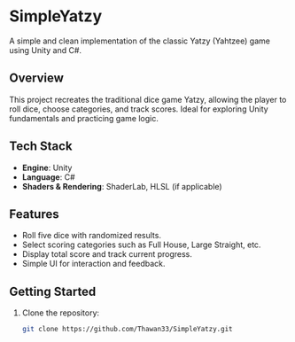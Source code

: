 # SimpleYatzy

A simple and clean implementation of the classic Yatzy (Yahtzee) game using Unity and C#.

##  Overview

This project recreates the traditional dice game Yatzy, allowing the player to roll dice, choose categories, and track scores. Ideal for exploring Unity fundamentals and practicing game logic.

##  Tech Stack

- **Engine**: Unity  
- **Language**: C#  
- **Shaders & Rendering**: ShaderLab, HLSL (if applicable)

##  Features

- Roll five dice with randomized results.  
- Select scoring categories such as Full House, Large Straight, etc.  
- Display total score and track current progress.  
- Simple UI for interaction and feedback.

##  Getting Started

1. Clone the repository:
   ```bash
   git clone https://github.com/Thawan33/SimpleYatzy.git
